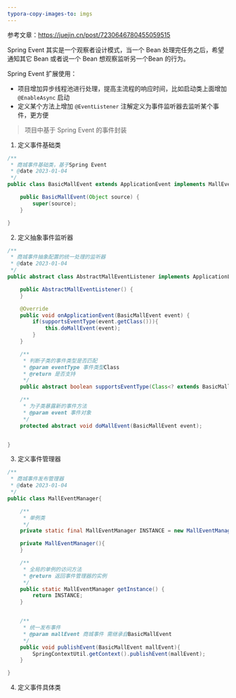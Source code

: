 ```yaml
---
typora-copy-images-to: imgs
---
```




参考文章：https://juejin.cn/post/7230646780455059515

Spring Event 其实是一个观察者设计模式，当一个 Bean 处理完任务之后，希望通知其它 Bean 或者说一个 Bean 想观察监听另一个Bean 的行为。



Spring Event 扩展使用：

- 项目增加异步线程池进行处理，提高主流程的响应时间，比如启动类上面增加 `@EnableAsync` 启动
- 定义某个方法上增加 `@EventListener` 注解定义为事件监听器去监听某个事件，更方便



> 项目中基于 Spring Event 的事件封装



1. 定义事件基础类

```java
/**
 * 商城事件基础类，基于Spring Event
 * @date 2023-01-04
 */
public class BasicMallEvent extends ApplicationEvent implements MallEvent {

    public BasicMallEvent(Object source) {
        super(source);
    }

}
```



2. 定义抽象事件监听器

```java
/**
 * 商城事件抽象配置的统一处理的监听器
 * @date 2023-01-04
 */
public abstract class AbstractMallEventListener implements ApplicationListener<BasicMallEvent> {

    public AbstractMallEventListener() {
    }

    @Override
    public void onApplicationEvent(BasicMallEvent event) {
        if(supportsEventType(event.getClass())){
            this.doMallEvent(event);
        }
    }

    /**
     * 判断子类的事件类型是否匹配
     * @param eventType 事件类型Class
     * @return 是否支持
     */
    public abstract boolean supportsEventType(Class<? extends BasicMallEvent> eventType);

    /**
     * 为子类暴露新的事件方法
     * @param event 事件对象
     */
    protected abstract void doMallEvent(BasicMallEvent event);


}
```





3. 定义事件管理器

```java
/**
 * 商城事件发布管理器
 * @date 2023-01-04
 */
public class MallEventManager{

    /**
     * 单例类
     */
    private static final MallEventManager INSTANCE = new MallEventManager();

    private MallEventManager(){
    }

    /**
     * 全局的单例的访问方法
     * @return 返回事件管理器的实例
     */
    public static MallEventManager getInstance() {
        return INSTANCE;
    }


    /**
     * 统一发布事件
     * @param mallEvent 商城事件 需继承自BasicMallEvent
     */
    public void publishEvent(BasicMallEvent mallEvent){
        SpringContextUtil.getContext().publishEvent(mallEvent);
    }

}
```



4. 定义事件具体类

```java'

```

